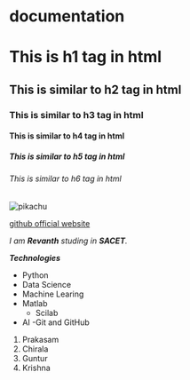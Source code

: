 # documentation

# This is h1 tag in html
## This is similar to h2 tag in html
### This is similar to h3 tag in html
#### This is similar to h4 tag in html
##### This is similar to h5 tag in html
###### This is similar to h6 tag in html

![pikachu](https://www.whats-on-netflix.com/wp-content/uploads/2019/05/Pokemon-Detective-Pikachu-Netflix.jpg)

[github official website](http://git-scm.com/)


*I am **Revanth** studing in **SACET**.*


***Technologies***

- Python
- Data Science
- Machine Learing
- Matlab
  - Scilab
- AI
-Git and GitHub

1. Prakasam
  1. Chirala
2. Guntur
3. Krishna
